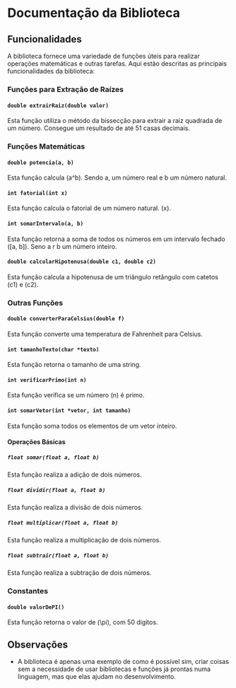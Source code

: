 
# Documentação da Biblioteca

## Funcionalidades

A biblioteca fornece uma variedade de funções úteis para realizar operações matemáticas e outras tarefas. Aqui estão descritas as principais funcionalidades da biblioteca:

### Funções para Extração de Raízes

#### `double extrairRaiz(double valor)`

Esta função utiliza o método da bissecção para extrair a raiz quadrada de um número. Consegue um resultado de até 51 casas decimais. 

### Funções Matemáticas

#### `double potencia(a, b)`

Esta função calcula \(a^b\). Sendo a, um número real e b um número natural. 

#### `int fatorial(int x)`

Esta função calcula o fatorial de um número natural. \(x\).

#### `int somarIntervalo(a, b)`

Esta função retorna a soma de todos os números em um intervalo fechado \([a, b]\).
Seno a r b um número inteiro. 

#### `double calcularHipotenusa(double c1, double c2)`

Esta função calcula a hipotenusa de um triângulo retângulo com catetos \(c1\) e \(c2\).

### Outras Funções

#### `double converterParaCelsius(double f)`

Esta função converte uma temperatura de Fahrenheit para Celsius.

#### `int tamanhoTexto(char *texto)`

Esta função retorna o tamanho de uma string.

#### `int verificarPrimo(int n)`

Esta função verifica se um número \(n\) é primo.

#### `int somarVetor(int *vetor, int tamanho)`

Esta função soma todos os elementos de um vetor inteiro.

#### Operações Básicas

##### `float somar(float a, float b)`

Esta função realiza a adição de dois números.

##### `float dividir(float a, float b)`

Esta função realiza a divisão de dois números.

##### `float multiplicar(float a, float b)`

Esta função realiza a multiplicação de dois números.

##### `float subtrair(float a, float b)`

Esta função realiza a subtração de dois números.

### Constantes

#### `double valorDePI()`

Esta função retorna o valor de \(\pi\)\, com 50 dígitos. 

## Observações
 - A biblioteca é apenas uma exemplo de como é possível sim, criar coisas sem a necessidade de usar bibliotecas e funções já prontas numa linguagem, mas que elas ajudam no desenvolvimento.
